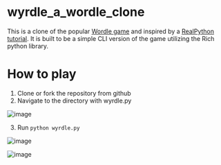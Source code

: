# wyrdle_a_wordle_clone
This is a clone of the popular [Wordle game](https://www.nytimes.com/games/wordle/index.html) and inspired by a [RealPython tutorial](https://realpython.com/python-wordle-clone/).
It is built to be a simple CLI version of the game utilizing the Rich python library.

# How to play
1. Clone or fork the repository from github
2. Navigate to the directory with wyrdle.py

![image](https://user-images.githubusercontent.com/23401984/233506513-52e1636f-2cc9-461b-94ad-ae148a22c25d.png)

3. Run `python wyrdle.py`

![image](https://user-images.githubusercontent.com/23401984/233506571-9f2c823c-68a7-4d2b-8aff-ca77e5c77644.png)

![image](https://user-images.githubusercontent.com/23401984/233506728-e8e5dd77-dcae-453f-a667-8cdb1e0fe5af.png)
